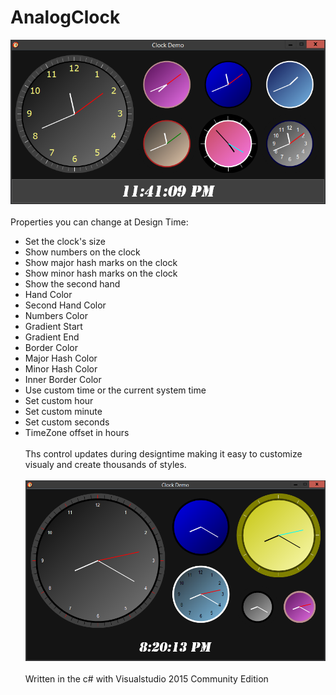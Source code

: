 # AnalogClock
![alt text](https://raw.githubusercontent.com/hazlema/AnalogClock/master/ClockControl3.png "Customizable Analog Clock Control")
<br><br>
Properties you can change at Design Time:<br>

- Set the clock's size
- Show numbers on the clock
- Show major hash marks on the clock
- Show minor hash marks on the clock
- Show the second hand
- Hand Color
- Second Hand Color
- Numbers Color
- Gradient Start
- Gradient End
- Border Color
- Major Hash Color
- Minor Hash Color
- Inner Border Color
- Use custom time or the current system time
- Set custom hour
- Set custom minute
- Set custom seconds
- TimeZone offset in hours
<br><br>
Ths control updates during designtime making it easy to customize visualy and create thousands of styles.
<br><br>
![alt text](https://raw.githubusercontent.com/hazlema/AnalogClock/master/ClockControl.png "Customizable Analog Clock Control")
<br><br>
Written in the c# with Visualstudio 2015 Community Edition
